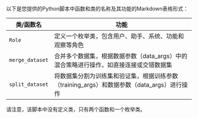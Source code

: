 以下是您提供的Python脚本中函数和类的名称及其功能的Markdown表格形式：

| 类/函数名 | 功能 |
| --- | --- |
| `Role` | 定义一个枚举类，包含用户、助手、系统、功能和观察等角色 |
| `merge_dataset` | 合并多个数据集，根据数据参数（data_args）中的混合策略进行操作，如直接连接或交错数据集 |
| `split_dataset` | 将数据集分割为训练集和验证集，根据训练参数（training_args）和数据参数（data_args）进行操作 |

请注意，该脚本中没有定义类，只有两个函数和一个枚举类。
